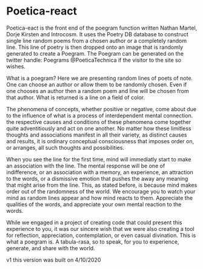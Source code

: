 # Poetica-react
Poetica-eact is the front end of the poegram function written Nathan Martel, Dorje Kirsten and Introcosm. It uses the Poetry DB database to construct single line random poems from a chosen author or a completely random line. This line of poetry is then dropped onto an image that is randomly generated to create a Poegram. The Poegram can be generated on the twitter handle: Poegrams @PoeticaTechnica if the visitor to the site so wishes.

What is a poegram?
Here we are presenting random lines of poets of note. One can choose an author or allow them to be randomly chosen. Even if one chooses an author then a random poem and line will be chosen from that author. What is returned is a line on a field of color.

The phenomena of concepts, whether positive or negative, come about due to the influence of what is a process of interdependent mental connection. the respective causes and conditions of these phenomena come together quite adventitiously and act on one another. No matter how these limitless thoughts and associations manifest in all their variety, as distinct causes and results, it is ordinary conceptual consciousness that imposes order on, or arranges, all such thoughts and possibilities.

When you see the line for the first time, mind will immediatly start to make an association with the line. The mental response will be one of indifference, or an association with a memory, an experience, an attraction to the words, or a dismissive emotion that pushes the away any meaning that might arise from the line. This, as stated before, is because mind makes order out of the randomness of the world. We encourage you to watch your mind as random lines appear and how mind reacts to them. Appreciate the qualities of the words, and appreciate your own mental reaction to the words.

While we engaged in a project of creating code that could present this experience to you, it was our sincere wish that we were also creating a tool for reflection, appreciation, contemplation, or even casual divination. This is what a poegram is. A tabula-rasa, so to speak, for you to experience, generate, and share with the world.

v1
this version was built on 4/10/2020

